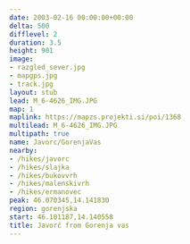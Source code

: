 ```yaml
---
date: 2003-02-16 00:00:00+00:00
delta: 500
difflevel: 2
duration: 3.5
height: 901
image:
- razgled_sever.jpg
- mapgps.jpg
- track.jpg
layout: stub
lead: M_6-4626_IMG.JPG
map: 1
maplink: https://mapzs.projekti.si/poi/1368
multilead: M_6-4626_IMG.JPG
multipath: true
name: Javorc/GorenjaVas
nearby:
- /hikes/javorc
- /hikes/slajka
- /hikes/bukovvrh
- /hikes/malenskivrh
- /hikes/ermanovec
peak: 46.070345,14.141830
region: gorenjska
start: 46.101187,14.140558
title: Javorč from Gorenja vas
---
```


